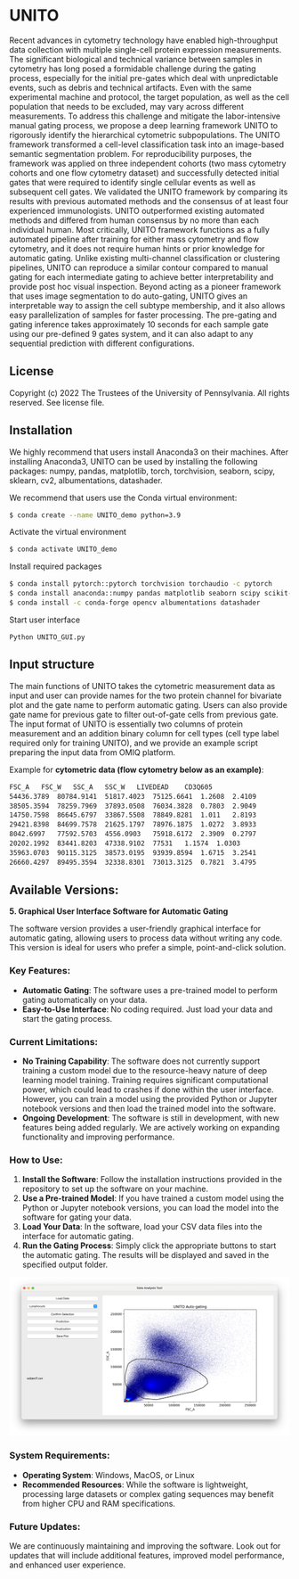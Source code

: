 # UNITO
Recent advances in cytometry technology have enabled high-throughput data collection with multiple single-cell protein expression measurements. The significant biological and technical variance between samples in cytometry has long posed a formidable challenge during the gating process, especially for the initial pre-gates which deal with unpredictable events, such as debris and technical artifacts. Even with the same experimental machine and protocol, the target population, as well as the cell population that needs to be excluded, may vary across different measurements. To address this challenge and mitigate the labor-intensive manual gating process, we propose a deep learning framework UNITO to rigorously identify the hierarchical cytometric subpopulations. The UNITO framework transformed a cell-level classification task into an image-based semantic segmentation problem. For reproducibility purposes, the framework was applied on three independent cohorts (two mass cytometry cohorts and one flow cytometry dataset) and successfully detected initial gates that were required to identify single cellular events as well as subsequent cell gates. We validated the UNITO framework by comparing its results with previous automated methods and the consensus of at least four experienced immunologists. UNITO outperformed existing automated methods and differed from human consensus by no more than each individual human. Most critically, UNITO framework functions as a fully automated pipeline after training for either mass cytometry and flow cytometry, and it does not require human hints or prior knowledge for automatic gating. Unlike existing multi-channel classification or clustering pipelines, UNITO can reproduce a similar contour compared to manual gating for each intermediate gating to achieve better interpretability and provide post hoc visual inspection. Beyond acting as a pioneer framework that uses image segmentation to do auto-gating, UNITO gives an interpretable way to assign the cell subtype membership, and it also allows easy parallelization of samples for faster processing. The pre-gating and gating inference takes approximately 10 seconds for each sample gate using our pre-defined 9 gates system, and it can also adapt to any sequential prediction with different configurations.


## License
Copyright (c) 2022 The Trustees of the University of Pennsylvania. All rights reserved. See license file. 

## Installation
We highly recommend that users install Anaconda3 on their machines. After installing Anaconda3, UNITO can be used by installing the following packages: numpy, pandas, matplotlib, torch, torchvision, seaborn, scipy, sklearn, cv2, albumentations, datashader.

We recommend that users use the Conda virtual environment:
```bash
$ conda create --name UNITO_demo python=3.9
```
Activate the virtual environment
```bash
$ conda activate UNITO_demo
```
Install required packages
```bash
$ conda install pytorch::pytorch torchvision torchaudio -c pytorch
$ conda install anaconda::numpy pandas matplotlib seaborn scipy scikit-learn pyqt
$ conda install -c conda-forge opencv albumentations datashader
```

Start user interface
```
Python UNITO_GUI.py
```

## Input structure
The main functions of UNITO takes the cytometric measurement data as input and user can provide names for the two protein channel for bivariate plot and the gate name to perform automatic gating. Users can also provide gate name for previous gate to filter out-of-gate cells from previous gate. The input format of UNITO is essentially two columns of protein measurement and an addition binary column for cell types (cell type label required only for training UNITO), and we provide an example script preparing the input data from OMIQ platform. 

Example for **cytometric data (flow cytometry below as an example)**:

```bash
FSC_A	FSC_W	SSC_A	SSC_W	LIVEDEAD	CD3Q605
54436.3789	80784.9141	51817.4023	75125.6641	1.2608	2.4109
38505.3594	78259.7969	37893.0508	76034.3828	0.7803	2.9049
14750.7598	86645.6797	33867.5508	78849.8281	1.011	2.8193
29421.8398	84699.7578	21625.1797	78976.1875	1.0272	3.8933
8042.6997	77592.5703	4556.0903	75918.6172	2.3909	0.2797
20202.1992	83441.8203	47338.9102	77531	1.1574	1.0303
35963.0703	90115.3125	38573.0195	93939.8594	1.6715	3.2541
26660.4297	89495.3594	32338.8301	73013.3125	0.7821	3.4795
```

## Available Versions:
**5. Graphical User Interface Software for Automatic Gating**

The software version provides a user-friendly graphical interface for automatic gating, allowing users to process data without writing any code. This version is ideal for users who prefer a simple, point-and-click solution. 

### Key Features:
- **Automatic Gating**: The software uses a pre-trained model to perform gating automatically on your data.
- **Easy-to-Use Interface**: No coding required. Just load your data and start the gating process.


### Current Limitations:
- **No Training Capability**: The software does not currently support training a custom model due to the resource-heavy nature of deep learning model training. Training requires significant computational power, which could lead to crashes if done within the user interface. However, you can train a model using the provided Python or Jupyter notebook versions and then load the trained model into the software.
- **Ongoing Development**: The software is still in development, with new features being added regularly. We are actively working on expanding functionality and improving performance.

### How to Use:
1. **Install the Software**: Follow the installation instructions provided in the repository to set up the software on your machine.
2. **Use a Pre-trained Model**: If you have trained a custom model using the Python or Jupyter notebook versions, you can load the model into the software for gating your data.
3. **Load Your Data**: In the software, load your CSV data files into the interface for automatic gating.
4. **Run the Gating Process**: Simply click the appropriate buttons to start the automatic gating. The results will be displayed and saved in the specified output folder.

![Example Image](./Example%20Image.png)



### System Requirements:
- **Operating System**: Windows, MacOS, or Linux
- **Recommended Resources**: While the software is lightweight, processing large datasets or complex gating sequences may benefit from higher CPU and RAM specifications.

### Future Updates:
We are continuously maintaining and improving the software. Look out for updates that will include additional features, improved model performance, and enhanced user experience.
